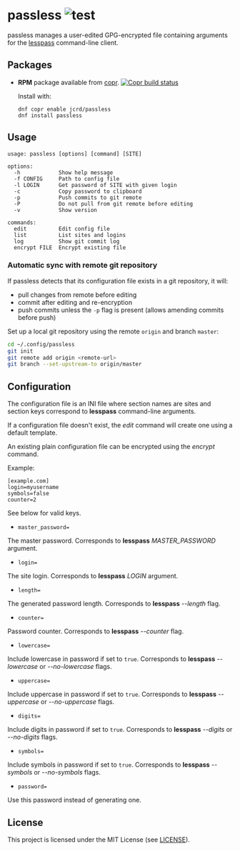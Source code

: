 # passless ![test](https://github.com/jcrd/passless/actions/workflows/test.yml/badge.svg)

passless manages a user-edited GPG-encrypted file containing arguments for the
[lesspass](https://pypi.org/project/lesspass/) command-line client.

## Packages

* **RPM** package available from [copr][1]. [![Copr build status](https://copr.fedorainfracloud.org/coprs/jcrd/passless/package/passless/status_image/last_build.png)](https://copr.fedorainfracloud.org/coprs/jcrd/passless/package/passless/)

  Install with:
  ```
  dnf copr enable jcrd/passless
  dnf install passless
  ```

## Usage

```
usage: passless [options] [command] [SITE]

options:
  -h            Show help message
  -f CONFIG     Path to config file
  -l LOGIN      Get password of SITE with given login
  -c            Copy password to clipboard
  -p            Push commits to git remote
  -P            Do not pull from git remote before editing
  -v            Show version

commands:
  edit          Edit config file
  list          List sites and logins
  log           Show git commit log
  encrypt FILE  Encrypt existing file
```

### Automatic sync with remote git repository
If passless detects that its configuration file exists in a git repository,
it will:
* pull changes from remote before editing
* commit after editing and re-encryption
* push commits unless the `-p` flag is present
  (allows amending commits before push)

Set up a local git repository using the remote `origin` and branch `master`:
```sh
cd ~/.config/passless
git init
git remote add origin <remote-url>
git branch --set-upstream-to origin/master
```

## Configuration

The configuration file is an INI file where section names are sites
and section keys correspond to **lesspass** command-line arguments.

If a configuration file doesn't exist, the _edit_ command will create one using
a default template.

An existing plain configuration file can be encrypted using the _encrypt_
command.

Example:
```
[example.com]
login=myusername
symbols=false
counter=2
```

See below for valid keys.

* `master_password=`

The master password.
Corresponds to **lesspass** _MASTER_PASSWORD_ argument.

* `login=`

The site login.
Corresponds to **lesspass** _LOGIN_ argument.

* `length=`

The generated password length.
Corresponds to **lesspass** _--length_ flag.

* `counter=`

Password counter.
Corresponds to **lesspass** _--counter_ flag.

* `lowercase=`

Include lowercase in password if set to `true`.
Corresponds to **lesspass** _--lowercase_ or _--no-lowercase_ flags.

* `uppercase=`

Include uppercase in password if set to `true`.
Corresponds to **lesspass** _--uppercase_ or _--no-uppercase_ flags.

* `digits=`

Include digits in password if set to `true`.
Corresponds to **lesspass** _--digits_ or _--no-digits_ flags.

* `symbols=`

Include symbols in password if set to `true`.
Corresponds to **lesspass** _--symbols_ or _--no-symbols_ flags.

* `password=`

Use this password instead of generating one.

## License

This project is licensed under the MIT License (see [LICENSE](LICENSE)).

[1]: https://copr.fedorainfracloud.org/coprs/jcrd/passless/
